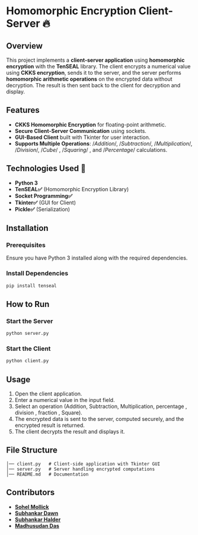 # Homomorphic Encryption Client-Server 🔥

## Overview

This project implements a **client-server application** using **homomorphic encryption** with the **TenSEAL** library. The client encrypts a numerical value using **CKKS encryption**, sends it to the server, and the server performs **homomorphic arithmetic operations** on the encrypted data without decryption. The result is then sent back to the client for decryption and display.

## Features

- **CKKS Homomorphic Encryption** for floating-point arithmetic.
- **Secure Client-Server Communication** using sockets.
- **GUI-Based Client** built with Tkinter for user interaction.
- **Supports Multiple Operations**: /*Addition*/, /*Subtraction*/, /*Multiplication*/, /*Division*/, /*Cube*/ , /*Squaring*/ , and /*Percentage*/ calculations.

## Technologies Used 🚀

- **Python 3**
- **TenSEAL✅** (Homomorphic Encryption Library)
- **Socket Programming✅**
- **Tkinter✅** (GUI for Client)
- **Pickle✅** (Serialization)

## Installation

### Prerequisites

Ensure you have Python 3 installed along with the required dependencies.

### Install Dependencies

```bash
pip install tenseal
```

## How to Run

### Start the Server

```bash
python server.py
```

### Start the Client

```bash
python client.py
```

## Usage

1. Open the client application.
2. Enter a numerical value in the input field.
3. Select an operation (Addition, Subtraction, Multiplication, percentage , division , fraction , Square).
4. The encrypted data is sent to the server, computed securely, and the encrypted result is returned.
5. The client decrypts the result and displays it.

## File Structure

```
│── client.py   # Client-side application with Tkinter GUI
│── server.py   # Server handling encrypted computations
│── README.md   # Documentation
```

## Contributors
- **[Sohel Mollick](https://github.com/sohel440)**
- **[Subhankar Dawn](https://github.com/Subhankar200)**
- **[Subhankar Halder](https://github.com/subhankar-732121)**
- **[Madhusudan Das](https://github.com/MADHUSUDAN-DAS)**

##

